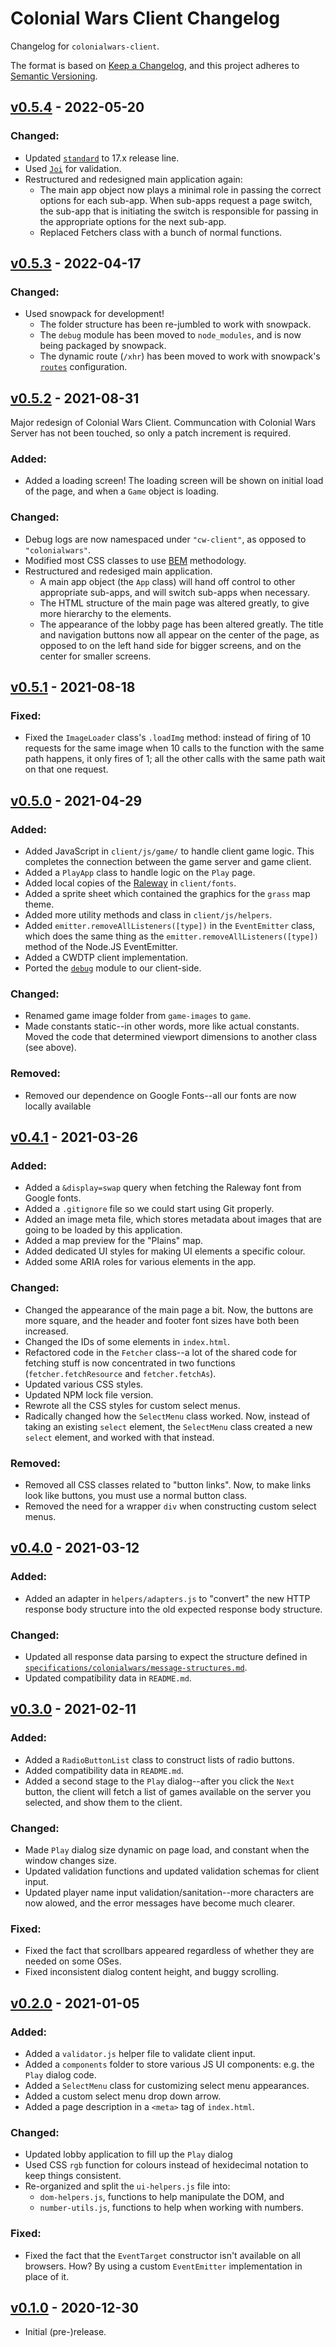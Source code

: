 # Colonial Wars Client Changelog
Changelog for ``colonialwars-client``.

The format is based on [Keep a Changelog][1], and this project adheres to [Semantic Versioning][2].

<!--
  When releasing a new version:
    - Ensure all updateable dependencies are updated.
    - Add changelog entries for important things that changed.
    - Bump version in package.json.
    - Update compatibility table in README.md if needed.
-->

## [v0.5.4] - 2022-05-20

### Changed:
- Updated [``standard``](https://npmjs.com/package/standard) to 17.x release line.
- Used [``Joi``](https://joi.dev) for validation.
- Restructured and redesigned main application again:
  * The main app object now plays a minimal role in passing the correct options for each sub-app.
  When sub-apps request a page switch, the sub-app that is initiating the switch is responsible for
  passing in the appropriate options for the next sub-app.
  * Replaced Fetchers class with a bunch of normal functions.

## [v0.5.3] - 2022-04-17
### Changed:
- Used snowpack for development!
  * The folder structure has been re-jumbled to work with snowpack.
  * The ``debug`` module has been moved to ``node_modules``, and is now being packaged by snowpack.
  * The dynamic route (``/xhr``) has been moved to work with snowpack's
  [``routes``](https://www.snowpack.dev/guides/routing) configuration.

## [v0.5.2] - 2021-08-31
Major redesign of Colonial Wars Client. Communcation with Colonial Wars Server has not been touched,
so only a patch increment is required.
### Added:
- Added a loading screen! The loading screen will be shown on initial load of the page, and when a
``Game`` object is loading.
### Changed:
- Debug logs are now namespaced under ``"cw-client"``, as opposed to ``"colonialwars"``.
- Modified most CSS classes to use [BEM](http://getbem.com/) methodology.
- Restructured and redesiged main application.
  * A main app object (the ``App`` class) will hand off control to other appropriate sub-apps, and
  will switch sub-apps when necessary.
  * The HTML structure of the main page was altered greatly, to give more hierarchy to the elements.
  * The appearance of the lobby page has been altered greatly. The title and navigation buttons now
  all appear on the center of the page, as opposed to on the left hand side for bigger screens, and
  on the center for smaller screens.

## [v0.5.1] - 2021-08-18
### Fixed:
- Fixed the ``ImageLoader`` class's ``.loadImg`` method: instead of firing of 10 requests for the
same image when 10 calls to the function with the same path happens, it only fires of 1; all
the other calls with the same path wait on that one request.

## [v0.5.0] - 2021-04-29
### Added:
- Added JavaScript in ``client/js/game/`` to handle client game logic. This completes the connection
between the game server and game client.
- Added a ``PlayApp`` class to handle logic on the ``Play`` page.
- Added local copies of the [Raleway](https://fonts.google.com/specimen/Raleway) in ``client/fonts``.
- Added a sprite sheet which contained the graphics for the ``grass`` map theme.
- Added more utility methods and class in ``client/js/helpers``.
- Added ``emitter.removeAllListeners([type])`` in the ``EventEmitter`` class, which does the same
thing as the ``emitter.removeAllListeners([type])`` method of the Node.JS EventEmitter.
- Added a CWDTP client implementation.
- Ported the [``debug``](https://www.npmjs.com/package/debug) module to our client-side.
### Changed:
- Renamed game image folder from ``game-images`` to ``game``.
- Made constants static--in other words, more like actual constants. Moved the code that determined
viewport dimensions to another class (see above).
### Removed:
- Removed our dependence on Google Fonts--all our fonts are now locally available

## [v0.4.1] - 2021-03-26
### Added:
- Added a ``&display=swap`` query when fetching the Raleway font from Google fonts.
- Added a ``.gitignore`` file so we could start using Git properly.
- Added an image meta file, which stores metadata about images that are going to be loaded
by this application.
- Added a map preview for the "Plains" map.
- Added dedicated UI styles for making UI elements a specific colour.
- Added some ARIA roles for various elements in the app.
### Changed:
- Changed the appearance of the main page a bit. Now, the buttons are more square, and the
header and footer font sizes have both been increased.
- Changed the IDs of some elements in ``index.html``.
- Refactored code in the ``Fetcher`` class--a lot of the shared code for fetching stuff is
now concentrated in two functions (``fetcher.fetchResource`` and ``fetcher.fetchAs``).
- Updated various CSS styles.
- Updated NPM lock file version.
- Rewrote all the CSS styles for custom select menus.
- Radically changed how the ``SelectMenu`` class worked. Now, instead of taking an existing
``select`` element, the ``SelectMenu`` class created a new ``select`` element, and worked with
that instead.
### Removed:
- Removed all CSS classes related to "button links". Now, to make links look like buttons,
you must use a normal button class.
- Removed the need for a wrapper ``div`` when constructing custom select menus.

## [v0.4.0] - 2021-03-12
### Added:
- Added an adapter in ``helpers/adapters.js`` to "convert" the new HTTP response body structure
into the old expected response body structure.
### Changed:
- Updated all response data parsing to expect the structure defined in
[``specifications/colonialwars/message-structures.md``](
  https://github.com/Take-Some-Bytes/specifications/blob/main/colonialwars/message-structure.md#http-response-body-structure
).
- Updated compatibility data in ``README.md``.

## [v0.3.0] - 2021-02-11
### Added:
- Added a ``RadioButtonList`` class to construct lists of radio buttons.
- Added compatibility data in ``README.md``.
- Added a second stage to the ``Play`` dialog--after you click the ``Next`` button, the client will
fetch a list of games available on the server you selected, and show them to the client.
### Changed:
- Made ``Play`` dialog size dynamic on page load, and constant when the window changes size.
- Updated validation functions and updated validation schemas for client input.
- Updated player name input validation/sanitation--more characters are now alowed, and the error
messages have become much clearer.
### Fixed:
- Fixed the fact that scrollbars appeared regardless of whether they are needed on some OSes.
- Fixed inconsistent dialog content height, and buggy scrolling.

## [v0.2.0] - 2021-01-05
### Added:
- Added a ``validator.js`` helper file to validate client input.
- Added a ``components`` folder to store various JS UI components: e.g. the ``Play`` dialog code.
- Added a ``SelectMenu`` class for customizing select menu appearances.
- Added a custom select menu drop down arrow.
- Added a page description in a ``<meta>`` tag of ``index.html``.
### Changed:
- Updated lobby application to fill up the ``Play`` dialog
- Used CSS ``rgb`` function for colours instead of hexidecimal notation to keep things consistent.
- Re-organized and split the ``ui-helpers.js`` file into:
  * ``dom-helpers.js``, functions to help manipulate the DOM, and
  * ``number-utils.js``, functions to help when working with numbers.
### Fixed:
- Fixed the fact that the ``EventTarget`` constructor isn't available on all browsers. How? By using a
custom ``EventEmitter`` implementation in place of it.

## [v0.1.0] - 2020-12-30
- Initial (pre-)release.

[1]: https://keepachangelog.com/
[2]: https://semver.org

[v0.1.0]: https://github.com/Take-Some-Bytes/colonialwars-client/tree/bec2736d782914a69f6d861e076b4e6c38487a7f
[v0.2.0]: https://github.com/Take-Some-Bytes/colonialwars-client/tree/f3f8432130d30a28da961fb464069ea104cadca4
[v0.3.0]: https://github.com/Take-Some-Bytes/colonialwars-client/tree/7fbb2ec25351f8369227f67332e86dec4206dc43
[v0.4.0]: https://github.com/Take-Some-Bytes/colonialwars-client/tree/7ec1261ca2c90866ae0b7c742a4a2575e70c565c
[v0.4.1]: https://github.com/Take-Some-Bytes/colonialwars-client/tree/85cb2323d21888d9ec5f0d5095eae4f68500dd87
[v0.5.0]: https://github.com/Take-Some-Bytes/colonialwars-client/tree/f1388103cc2f087e6222554751e3cfda515d1970
[v0.5.1]: https://github.com/Take-Some-Bytes/colonialwars-client/tree/a418e6c38406cca198c2a258ef8b55e9c3d9d823
[v0.5.2]: https://github.com/Take-Some-Bytes/colonialwars-client/tree/40f49c3573bf76ee2567af52b0d1e3625227622d
[v0.5.3]: https://github.com/Take-Some-Bytes/colonialwars-client/tree/324deddb222f138ea8e41c2ed6683853a599bfb0
[v0.5.4]: https://github.com/Take-Some-Bytes/colonialwars-client/tree/main
